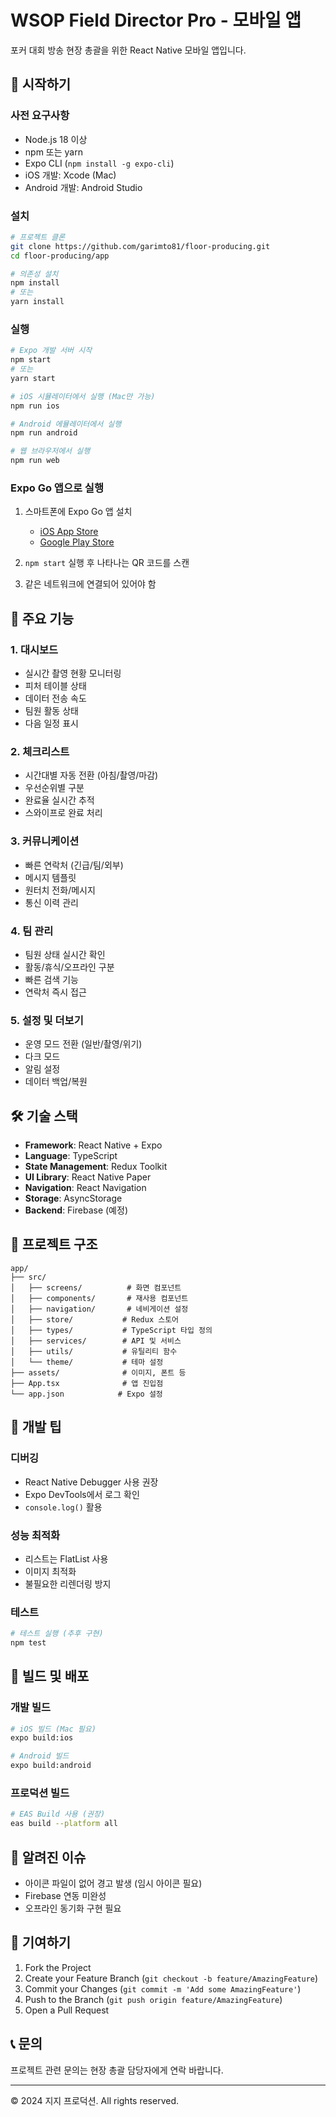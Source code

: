 # WSOP Field Director Pro - 모바일 앱

포커 대회 방송 현장 총괄을 위한 React Native 모바일 앱입니다.

## 🚀 시작하기

### 사전 요구사항

- Node.js 18 이상
- npm 또는 yarn
- Expo CLI (`npm install -g expo-cli`)
- iOS 개발: Xcode (Mac)
- Android 개발: Android Studio

### 설치

```bash
# 프로젝트 클론
git clone https://github.com/garimto81/floor-producing.git
cd floor-producing/app

# 의존성 설치
npm install
# 또는
yarn install
```

### 실행

```bash
# Expo 개발 서버 시작
npm start
# 또는
yarn start

# iOS 시뮬레이터에서 실행 (Mac만 가능)
npm run ios

# Android 에뮬레이터에서 실행
npm run android

# 웹 브라우저에서 실행
npm run web
```

### Expo Go 앱으로 실행

1. 스마트폰에 Expo Go 앱 설치
   - [iOS App Store](https://apps.apple.com/app/expo-go/id982107779)
   - [Google Play Store](https://play.google.com/store/apps/details?id=host.exp.exponent)

2. `npm start` 실행 후 나타나는 QR 코드를 스캔

3. 같은 네트워크에 연결되어 있어야 함

## 📱 주요 기능

### 1. 대시보드
- 실시간 촬영 현황 모니터링
- 피처 테이블 상태
- 데이터 전송 속도
- 팀원 활동 상태
- 다음 일정 표시

### 2. 체크리스트
- 시간대별 자동 전환 (아침/촬영/마감)
- 우선순위별 구분
- 완료율 실시간 추적
- 스와이프로 완료 처리

### 3. 커뮤니케이션
- 빠른 연락처 (긴급/팀/외부)
- 메시지 템플릿
- 원터치 전화/메시지
- 통신 이력 관리

### 4. 팀 관리
- 팀원 상태 실시간 확인
- 활동/휴식/오프라인 구분
- 빠른 검색 기능
- 연락처 즉시 접근

### 5. 설정 및 더보기
- 운영 모드 전환 (일반/촬영/위기)
- 다크 모드
- 알림 설정
- 데이터 백업/복원

## 🛠️ 기술 스택

- **Framework**: React Native + Expo
- **Language**: TypeScript
- **State Management**: Redux Toolkit
- **UI Library**: React Native Paper
- **Navigation**: React Navigation
- **Storage**: AsyncStorage
- **Backend**: Firebase (예정)

## 📁 프로젝트 구조

```
app/
├── src/
│   ├── screens/          # 화면 컴포넌트
│   ├── components/       # 재사용 컴포넌트
│   ├── navigation/       # 네비게이션 설정
│   ├── store/           # Redux 스토어
│   ├── types/           # TypeScript 타입 정의
│   ├── services/        # API 및 서비스
│   ├── utils/           # 유틸리티 함수
│   └── theme/           # 테마 설정
├── assets/              # 이미지, 폰트 등
├── App.tsx              # 앱 진입점
└── app.json            # Expo 설정
```

## 🔧 개발 팁

### 디버깅
- React Native Debugger 사용 권장
- Expo DevTools에서 로그 확인
- `console.log()` 활용

### 성능 최적화
- 리스트는 FlatList 사용
- 이미지 최적화
- 불필요한 리렌더링 방지

### 테스트
```bash
# 테스트 실행 (추후 구현)
npm test
```

## 📲 빌드 및 배포

### 개발 빌드
```bash
# iOS 빌드 (Mac 필요)
expo build:ios

# Android 빌드
expo build:android
```

### 프로덕션 빌드
```bash
# EAS Build 사용 (권장)
eas build --platform all
```

## 🐛 알려진 이슈

- 아이콘 파일이 없어 경고 발생 (임시 아이콘 필요)
- Firebase 연동 미완성
- 오프라인 동기화 구현 필요

## 🤝 기여하기

1. Fork the Project
2. Create your Feature Branch (`git checkout -b feature/AmazingFeature`)
3. Commit your Changes (`git commit -m 'Add some AmazingFeature'`)
4. Push to the Branch (`git push origin feature/AmazingFeature`)
5. Open a Pull Request

## 📞 문의

프로젝트 관련 문의는 현장 총괄 담당자에게 연락 바랍니다.

---

© 2024 지지 프로덕션. All rights reserved.